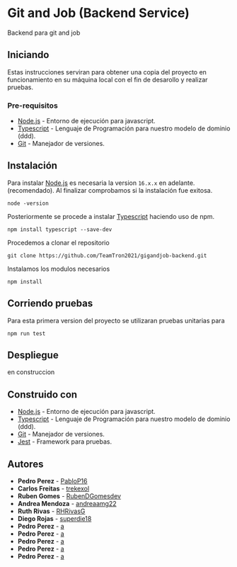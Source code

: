 # Git and Job (Backend Service)
Backend para git and job

## Iniciando
Estas instrucciones serviran para obtener una copia del proyecto en funcionamiento en su máquina local con el fin de desarollo y realizar pruebas.

### Pre-requisitos
* [Node.js](https://nodejs.org/es/) - Entorno de ejecución para javascript.
* [Typescript](https://www.typescriptlang.org) - Lenguaje de Programación para nuestro modelo de dominio (ddd).
* [Git](https://git-scm.com) - Manejador de versiones.
 
## Instalación 

Para instalar [Node.js](https://nodejs.org/es/) es necesaria la version `16.x.x` en adelante. (recomendado). Al finalizar comprobamos si la instalación fue exitosa.

```
node -version
```
Posteriormente se procede a instalar [Typescript](https://www.typescriptlang.org) haciendo uso de npm.

```
npm install typescript --save-dev 
```
Procedemos a clonar el repositorio
```
git clone https://github.com/TeamTron2021/gigandjob-backend.git
```
Instalamos los modulos necesarios 
```
npm install
```
## Corriendo pruebas
Para esta primera version del proyecto se utilizaran pruebas unitarias para 
```
npm run test
```
## Despliegue
en construccion
## Construido con 
* [Node.js](https://nodejs.org/es/) - Entorno de ejecución para javascript.
* [Typescript](https://www.typescriptlang.org) - Lenguaje de Programación para nuestro modelo de dominio (ddd).
* [Git](https://git-scm.com) - Manejador de versiones.
* [Jest](https://jestjs.io) - Framework para pruebas.

## Autores
* **Pedro Perez** - [PabloP16](https://github.com/PabloP16)
* **Carlos Freitas** - [trekexol](https://github.com/trekexol)
* **Ruben Gomes** - [RubenDGomesdev](https://github.com/RubenDGomesdev)
* **Andrea Mendoza** - [andreaamg22](https://github.com/andreaamg22)
* **Ruth Rivas** - [RHRivasG](https://github.com/RHRivasG)
* **Diego Rojas** - [superdie18](https://github.com/superdie18)
* **Pedro Perez** - [a]()
* **Pedro Perez** - [a]()
* **Pedro Perez** - [a]()
* **Pedro Perez** - [a]()
* **Pedro Perez** - [a]()

